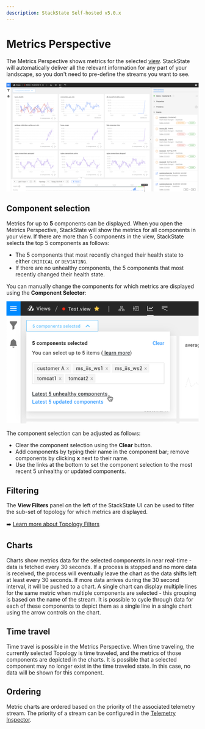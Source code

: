 ```yaml
---
description: StackState Self-hosted v5.0.x 
---
```


# Metrics Perspective

The Metrics Perspective shows metrics for the selected [view](../views/about_views.md). StackState will automatically deliver all the relevant information for any part of your landscape, so you don't need to pre-define the streams you want to see.

![Metrics Perspective](../../../.gitbook/assets/v50_metrics-perspective.png)

## Component selection

Metrics for up to **5** components can be displayed. When you open the Metrics Perspective, StackState will show the metrics for all components in your view. If there are more than 5 components in the view, StackState selects the top 5 components as follows:

* The 5 components that most recently changed their health state to either `CRITICAL` or `DEVIATING`.
* If there are no unhealthy components, the 5 components that most recently changed their health state.

You can manually change the components for which metrics are displayed using the **Component Selector**:

![](../../../.gitbook/assets/v50_metrics-components-selector.png)

The component selection can be adjusted as follows:

* Clear the component selection using the **Clear** button.
* Add components by typing their name in the component bar; remove components by clicking **x** next to their name.
* Use the links at the bottom to set the component selection to the most recent 5 unhealthy or updated components.

## Filtering

The **View Filters** panel on the left of the StackState UI can be used to filter the sub-set of topology for which metrics are displayed. 

➡️ [Learn more about Topology Filters](../filters.md#filter-topology)

## Charts

Charts show metrics data for the selected components in near real-time - data is fetched every 30 seconds. If a process is stopped and no more data is received, the process will eventually leave the chart as the data shifts left at least every 30 seconds. If more data arrives during the 30 second interval, it will be pushed to a chart. A single chart can display multiple lines for the same metric when multiple components are selected - this grouping is based on the name of the stream. It is possible to cycle through data for each of these components to depict them as a single line in a single chart using the arrow controls on the chart.

## Time travel

Time travel is possible in the Metrics Perspective. When time traveling, the currently selected Topology is time traveled, and the metrics of those components are depicted in the charts. It is possible that a selected component may no longer exist in the time traveled state. In this case, no data will be shown for this component.

## Ordering

Metric charts are ordered based on the priority of the associated telemetry stream. The priority of a stream can be configured in the [Telemetry Inspector](/use/metrics-and-events/browse-telemetry.md).

